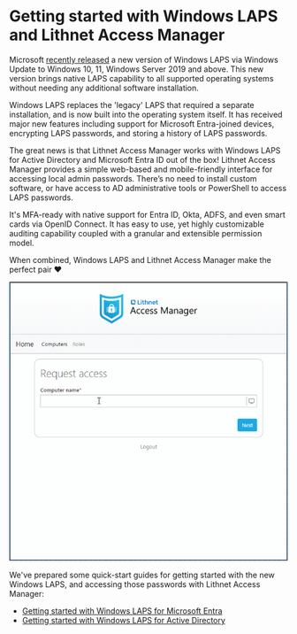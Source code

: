 # Getting started with Windows LAPS and Lithnet Access Manager

Microsoft [recently released](https://techcommunity.microsoft.com/t5/windows-it-pro-blog/by-popular-demand-windows-laps-available-now/ba-p/3788747) a new version of Windows LAPS via Windows Update to Windows 10, 11, Windows Server 2019 and above. This new version brings native LAPS capability to all supported operating systems without needing any additional software installation. 

Windows LAPS replaces the 'legacy' LAPS that required a separate installation, and is now built into the operating system itself. It has received major new features including support for Microsoft Entra-joined devices, encrypting LAPS passwords, and storing a history of LAPS passwords.

The great news is that Lithnet Access Manager works with Windows LAPS for Active Directory and Microsoft Entra ID out of the box! Lithnet Access Manager provides a simple web-based and mobile-friendly interface for accessing local admin passwords. There’s no need to install custom software, or have access to AD administrative tools or PowerShell to access LAPS passwords.

It's MFA-ready with native support for Entra ID, Okta, ADFS, and even smart cards via OpenID Connect. It has easy to use, yet highly customizable auditing capability coupled with a granular and extensible permission model.

When combined, Windows LAPS and Lithnet Access Manager make the perfect pair ❤

<img src ="../../images/web-request-laps.gif" />

We've prepared some quick-start guides for getting started with the new Windows LAPS, and accessing those passwords with Lithnet Access Manager:

* [Getting started with Windows LAPS for Microsoft Entra](getting-started-with-windows-laps-for-azuread.md)
* [Getting started with Windows LAPS for Active Directory](getting-started-with-windows-laps-for-ad.md)
